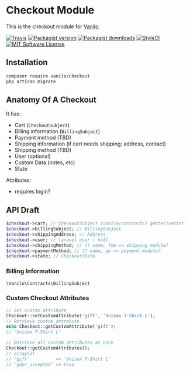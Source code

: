 # Checkout Module

This is the checkout module for [Vanilo](https://vanilo.io).

[![Travis](https://img.shields.io/travis/vanilophp/checkout.svg?style=flat-square)](https://travis-ci.org/vanilophp/checkout)
[![Packagist version](https://img.shields.io/packagist/v/vanilo/checkout.svg?style=flat-square)](https://packagist.org/packages/vanilo/checkout)
[![Packagist downloads](https://img.shields.io/packagist/dt/vanilo/checkout.svg?style=flat-square)](https://packagist.org/packages/vanilo/checkout)
[![StyleCI](https://styleci.io/repos/109258256/shield?branch=master)](https://styleci.io/repos/109258256)
[![MIT Software License](https://img.shields.io/badge/license-MIT-blue.svg?style=flat-square)](LICENSE.md)

## Installation

```bash
composer require vanilo/checkout
php artisan migrate
```

## Anatomy Of A Checkout

It has:

- Cart (`CheckoutSubject`)
- Billing information (`BillingSubject`)
- Payment method (TBD)
- Shipping information (if cart needs shipping; address, contact)
- Shipping method (TBD)
- User (optional)
- Custom Data (notes, etc)
- State

Attributes:

- requires login?

## API Draft

```php
$checkout->cart; // CheckoutSubject (vanilo/contracts) getter/setter
$checkout->billingSubject; // BillingSubject
$checkout->shippingAddress; // Address
$checkout->user; // laravel user | null
$checkout->shippingMethod; // ?? name, fee => shipping module?
$checkout->paymentMethod; // ?? name, gw => payment module?
$checkout->state; // CheckoutState
```

### Billing Information

`\Vanilo\Contracts\BillingSubject`

### Custom Checkout Attributes

```php
// Set custom attribute
Checkout::setCustomAttribute('gift', 'Unisex T-Shirt L');
// Retrieve custom attribute
echo Checkout::getCustomAttribute('gift');
// "Unisex T-Shirt L"

// Retrieve all custom attributes at once
Checkout::getCustomAttributes();
// array(2) 
// 'gift'          => 'Unisex T-Shirt L'
// 'gdpr_accepted' => true
```
